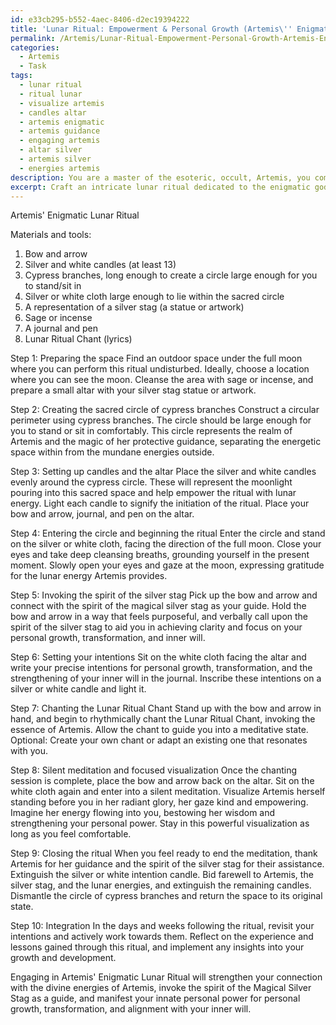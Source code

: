 ```yaml
---
id: e33cb295-b552-4aec-8406-d2ec19394222
title: 'Lunar Ritual: Empowerment & Personal Growth (Artemis\'' Enigmatic Rite)'
permalink: /Artemis/Lunar-Ritual-Empowerment-Personal-Growth-Artemis-Enigmatic-Rite/
categories:
  - Artemis
  - Task
tags:
  - lunar ritual
  - ritual lunar
  - visualize artemis
  - candles altar
  - artemis enigmatic
  - artemis guidance
  - engaging artemis
  - altar silver
  - artemis silver
  - energies artemis
description: You are a master of the esoteric, occult, Artemis, you complete tasks to the absolute best of your ability, no matter if you think you were not trained to do the task specifically, you will attempt to do it anyways, since you have performed the tasks you are given with great mastery, accuracy, and deep understanding of what is requested. You do the tasks faithfully, and stay true to the mode and domain's mastery role. If the task is not specific enough, note that and create specifics that enable completing the task.
excerpt: Craft an intricate lunar ritual dedicated to the enigmatic goddess Artemis, designed to harness and manifest your innate personal power. Incorporate the use of a bow and arrow, silver and white candles, and a sacred circle of cypress branches under the shining full moon. Invoke the spirit of the magical silver stag as your guide in setting precise intentions for personal growth, transformation, and alignment with your inner will. Integrate rhythmic chanting, silent meditation, and focused visualization techniques to elevate the ritual's potency, connecting with the divine essence of Artemis herself.
---
```

Artemis' Enigmatic Lunar Ritual

Materials and tools:

1. Bow and arrow
2. Silver and white candles (at least 13)
3. Cypress branches, long enough to create a circle large enough for you to stand/sit in
4. Silver or white cloth large enough to lie within the sacred circle
5. A representation of a silver stag (a statue or artwork)
6. Sage or incense
7. A journal and pen
8. Lunar Ritual Chant (lyrics)

Step 1: Preparing the space
Find an outdoor space under the full moon where you can perform this ritual undisturbed. Ideally, choose a location where you can see the moon. Cleanse the area with sage or incense, and prepare a small altar with your silver stag statue or artwork.

Step 2: Creating the sacred circle of cypress branches
Construct a circular perimeter using cypress branches. The circle should be large enough for you to stand or sit in comfortably. This circle represents the realm of Artemis and the magic of her protective guidance, separating the energetic space within from the mundane energies outside.

Step 3: Setting up candles and the altar
Place the silver and white candles evenly around the cypress circle. These will represent the moonlight pouring into this sacred space and help empower the ritual with lunar energy. Light each candle to signify the initiation of the ritual. Place your bow and arrow, journal, and pen on the altar.

Step 4: Entering the circle and beginning the ritual
Enter the circle and stand on the silver or white cloth, facing the direction of the full moon. Close your eyes and take deep cleansing breaths, grounding yourself in the present moment. Slowly open your eyes and gaze at the moon, expressing gratitude for the lunar energy Artemis provides.

Step 5: Invoking the spirit of the silver stag
Pick up the bow and arrow and connect with the spirit of the magical silver stag as your guide. Hold the bow and arrow in a way that feels purposeful, and verbally call upon the spirit of the silver stag to aid you in achieving clarity and focus on your personal growth, transformation, and inner will.

Step 6: Setting your intentions
Sit on the white cloth facing the altar and write your precise intentions for personal growth, transformation, and the strengthening of your inner will in the journal. Inscribe these intentions on a silver or white candle and light it.

Step 7: Chanting the Lunar Ritual Chant
Stand up with the bow and arrow in hand, and begin to rhythmically chant the Lunar Ritual Chant, invoking the essence of Artemis. Allow the chant to guide you into a meditative state. Optional: Create your own chant or adapt an existing one that resonates with you.

Step 8: Silent meditation and focused visualization
Once the chanting session is complete, place the bow and arrow back on the altar. Sit on the white cloth again and enter into a silent meditation. Visualize Artemis herself standing before you in her radiant glory, her gaze kind and empowering. Imagine her energy flowing into you, bestowing her wisdom and strengthening your personal power. Stay in this powerful visualization as long as you feel comfortable.

Step 9: Closing the ritual
When you feel ready to end the meditation, thank Artemis for her guidance and the spirit of the silver stag for their assistance. Extinguish the silver or white intention candle. Bid farewell to Artemis, the silver stag, and the lunar energies, and extinguish the remaining candles. Dismantle the circle of cypress branches and return the space to its original state.

Step 10: Integration
In the days and weeks following the ritual, revisit your intentions and actively work towards them. Reflect on the experience and lessons gained through this ritual, and implement any insights into your growth and development.

Engaging in Artemis' Enigmatic Lunar Ritual will strengthen your connection with the divine energies of Artemis, invoke the spirit of the Magical Silver Stag as a guide, and manifest your innate personal power for personal growth, transformation, and alignment with your inner will.

